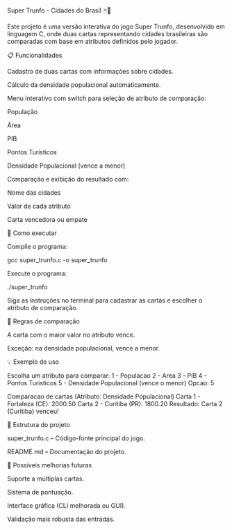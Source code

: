 Super Trunfo - Cidades do Brasil 🃏🌆

Este projeto é uma versão interativa do jogo Super Trunfo, desenvolvido em linguagem C, onde duas cartas representando cidades brasileiras são comparadas com base em atributos definidos pelo jogador.

📋 Funcionalidades

Cadastro de duas cartas com informações sobre cidades.

Cálculo da densidade populacional automaticamente.

Menu interativo com switch para seleção de atributo de comparação:

População

Área

PIB

Pontos Turísticos

Densidade Populacional (vence a menor)

Comparação e exibição do resultado com:

Nome das cidades

Valor de cada atributo

Carta vencedora ou empate

📌 Como executar

Compile o programa:

gcc super_trunfo.c -o super_trunfo

Execute o programa:

./super_trunfo

Siga as instruções no terminal para cadastrar as cartas e escolher o atributo de comparação.

🧠 Regras de comparação

A carta com o maior valor no atributo vence.

Exceção: na densidade populacional, vence a menor.

💡 Exemplo de uso

Escolha um atributo para comparar:
1 - Populacao
2 - Area
3 - PIB
4 - Pontos Turisticos
5 - Densidade Populacional (vence o menor)
Opcao: 5

Comparacao de cartas (Atributo: Densidade Populacional)
Carta 1 - Fortaleza (CE): 2000.50
Carta 2 - Curitiba (PR): 1800.20
Resultado: Carta 2 (Curitiba) venceu!

📁 Estrutura do projeto

super_trunfo.c – Código-fonte principal do jogo.

README.md – Documentação do projeto.

🚀 Possíveis melhorias futuras

Suporte a múltiplas cartas.

Sistema de pontuação.

Interface gráfica (CLI melhorada ou GUI).

Validação mais robusta das entradas.

